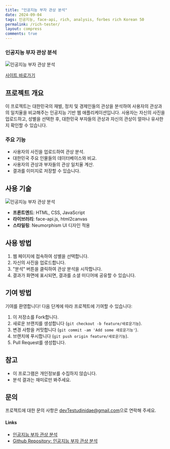 ```yaml
---
title: "인공지능 부자 관상 분석"
date: 2024-09-04
tags: 인공지능, face-api, rich, analysis, forbes rich Korean 50
permalink: /rich-tester/
layout: compress
comments: true
---
```


### 인공지능 부자 관상 분석

<img src="{{site.assets}}{{ page.permalink }}Screenshot 2024-09-05 at 11.48.24.JPG" alt="인공지능 부자 관상 분석">

[사이트 바로가기](https://saramjh.github.io/richChecker)

## 프로젝트 개요

이 프로젝트는 대한민국의 재벌, 정치 및 경제인들의 관상을 분석하여 사용자의 관상과의 일치율을 비교해주는 인공지능 기반 웹 애플리케이션입니다.
사용자는 자신의 사진을 업로드하고, 성별을 선택한 후, 대한민국 부자들의 관상과 자신의 관상이 얼마나 유사한지 확인할 수 있습니다.

### 주요 기능

- 사용자의 사진을 업로드하여 관상 분석.
- 대한민국 주요 인물들의 데이터베이스와 비교.
- 사용자의 관상과 부자들의 관상 일치율 계산.
- 결과를 이미지로 저장할 수 있습니다.

## 사용 기술

<img src="{{site.assets}}{{ page.permalink }}191bfa716eb7c1ee.png" alt="인공지능 부자 관상 분석">

- **프론트엔드**: HTML, CSS, JavaScript
- **라이브러리**: face-api.js, html2canvas
- **스타일링**: Neumorphism UI 디자인 적용

## 사용 방법

1. 웹 페이지에 접속하여 성별을 선택합니다.
2. 자신의 사진을 업로드합니다.
3. "분석" 버튼을 클릭하여 관상 분석을 시작합니다.
4. 결과가 화면에 표시되면, 결과를 소셜 미디어에 공유할 수 있습니다.

## 기여 방법

기여를 환영합니다! 다음 단계에 따라 프로젝트에 기여할 수 있습니다:

1. 이 저장소를 Fork합니다.
2. 새로운 브랜치를 생성합니다 (`git checkout -b feature/새로운기능`).
3. 변경 사항을 커밋합니다 (`git commit -am 'Add some 새로운기능'`).
4. 브랜치에 푸시합니다 (`git push origin feature/새로운기능`).
5. Pull Request를 생성합니다.

## 참고

- 이 프로그램은 개인정보를 수집하지 않습니다.
- 분석 결과는 재미로만 봐주세요.

## 문의

프로젝트에 대한 문의 사항은 [devTestudinidae@gmail.com](mailto:devTestudinidae@gmail.com)으로 연락해 주세요.

#### Links

- [인공지능 부자 관상 분석](https://saramjh.github.io/richChecker)
- [Github Repository: 인공지능 부자 관상 분석](https://github.com/saramjh/richChecker)
